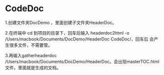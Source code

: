 # CodeDoc
1.创建文件夹DocDemo ，里面创建子文件夹HeaderDoc。

2.在终端中 cd 到项目的目录下，回车后输入 headerdoc2html -o /Users/macbook/Documents/DocDemo/HeaderDoc CodeDoc/，回车后
会产生很多文件，不需要管。

3.再输入gatherheaderdoc /Users/macbook/Documents/DocDemo/HeaderDoc。会出现masterTOC.html文件，里面就是生成的文档。
